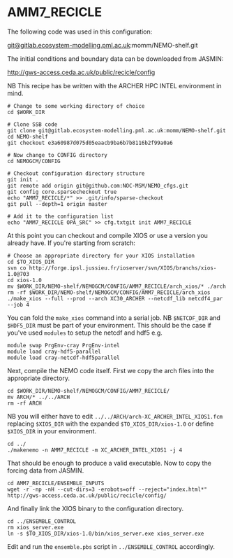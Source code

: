 # AMM7_RECICLE

The following code was used in this configuration:

git@gitlab.ecosystem-modelling.pml.ac.uk:momm/NEMO-shelf.git

The initial conditions and boundary data can be downloaded from JASMIN:

http://gws-access.ceda.ac.uk/public/recicle/config

NB This recipe has be written with the ARCHER HPC INTEL environment in mind.

```
# Change to some working directory of choice
cd $WORK_DIR

# Clone SSB code 
git clone git@gitlab.ecosystem-modelling.pml.ac.uk:momm/NEMO-shelf.git
cd NEMO-shelf
git checkout e3a60987d075d05eaacb9ba6b7b8116b2f99a0a6

# Now change to CONFIG directory
cd NEMOGCM/CONFIG

# Checkout configuration directory structure
git init .
git remote add origin git@github.com:NOC-MSM/NEMO_cfgs.git
git config core.sparsecheckout true
echo "AMM7_RECICLE/*" >> .git/info/sparse-checkout
git pull --depth=1 origin master

# Add it to the configuration list
echo "AMM7_RECICLE OPA_SRC" >> cfg.txtgit init AMM7_RECICLE
```

At this point you can checkout and compile XIOS or use a version you already have. If you're starting from scratch:

```
# Choose an appropriate directory for your XIOS installation
cd $TO_XIOS_DIR
svn co http://forge.ipsl.jussieu.fr/ioserver/svn/XIOS/branchs/xios-1.0@703
cd xios-1.0
mv $WORK_DIR/NEMO-shelf/NEMOGCM/CONFIG/AMM7_RECICLE/arch_xios/* ./arch
rm -rf $WORK_DIR/NEMO-shelf/NEMOGCM/CONFIG/AMM7_RECICLE/arch_xios
./make_xios --full --prod --arch XC30_ARCHER --netcdf_lib netcdf4_par --job 4
```

You can fold the ```make_xios``` command into a serial job. NB ```$NETCDF_DIR``` and ```$HDF5_DIR``` must be part of your environment. This should be the case if you've used ```modules``` to setup the netcdf and hdf5 e.g. 

```
module swap PrgEnv-cray PrgEnv-intel
module load cray-hdf5-parallel
module load cray-netcdf-hdf5parallel
```

Next, compile the NEMO code itself. First we copy the arch files into the appropriate directory.

```
cd $WORK_DIR/NEMO-shelf/NEMOGCM/CONFIG/AMM7_RECICLE/
mv ARCH/* ../../ARCH
rm -rf ARCH
```

NB you will either have to edit ```../../ARCH/arch-XC_ARCHER_INTEL_XIOS1.fcm``` replacing ```$XIOS_DIR``` with the expanded ```$TO_XIOS_DIR/xios-1.0``` or define ```$XIOS_DIR``` in your environment.

```
cd ../
./makenemo -n AMM7_RECICLE -m XC_ARCHER_INTEL_XIOS1 -j 4
```

That should be enough to produce a valid executable. Now to copy the forcing data from JASMIN. 

```
cd AMM7_RECICLE/ENSEMBLE_INPUTS
wget -r -np -nH --cut-dirs=3 -erobots=off --reject="index.html*" http://gws-access.ceda.ac.uk/public/recicle/config/
```

And finally link the XIOS binary to the configuration directory.

```
cd ../ENSEMBLE_CONTROL
rm xios_server.exe
ln -s $TO_XIOS_DIR/xios-1.0/bin/xios_server.exe xios_server.exe
```

Edit and run the ```ensemble.pbs``` script in ```../ENSEMBLE_CONTROL``` accordingly.
